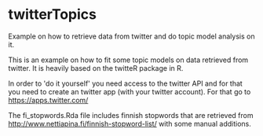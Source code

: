 # twitterTopics
Example on how to retrieve data from twitter and do topic model analysis on it.

This is an example on how to fit some topic models on data retrieved from twitter. It is heavily based on the twitteR package in R.  

In order to 'do it yourself' you need access to the twitter API and for that you need to create an twitter app (with your twitter account). 
For that go to https://apps.twitter.com/ 

The fi_stopwords.Rda file includes finnish stopwords that are retrieved from http://www.nettiapina.fi/finnish-stopword-list/ 
with some manual additions.
